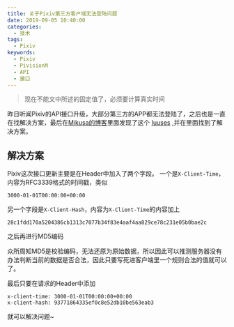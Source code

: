 ```yaml
---
title: 关于Pixiv第三方客户端无法登陆问题
date: 2019-09-05 10:40:00
categories: 
  - 技术
tags:
  - Pixiv
keywords: 
  - Pixiv
  - PivisionM
  - API
  - 接口
---
```


>现在不能文中所述的固定值了，必须要计算真实时间

昨日听闻Pixiv的API接口升级，大部分第三方的APP都无法登陆了，之后也是一直在找解决方案，最后在[Mikusa的博客](https://www.himiku.com)里面发现了这个 [Iuuses](https://github.com/upbit/pixivpy/issues/83) ,并在里面找到了解决方案。

## 解决方案

Pixiv这次接口更新主要是在Header中加入了两个字段。
一个是`X-Client-Time`，内容为RFC3339格式的时间戳，类似

```
3000-01-01T00:00:00+00:00
```

另一个字段是`X-Client-Hash`，内容为`X-Client-Time`的内容加上

```
28c1fdd170a5204386cb1313c7077b34f83e4aaf4aa829ce78c231e05b0bae2c
```

之后再进行MD5编码

众所周知MD5是校验编码，无法还原为原始数据，所以因此可以推测服务器没有办法判断当前的数据是否合法，因此只要写死进客户端里一个规则合法的值就可以了。

最后只要在请求的Header中添加

```
x-client-time: 3000-01-01T00:00:00+00:00
x-client-hash: 93771864335ef0c8e52db10be563eab3
```

就可以解决问题~

